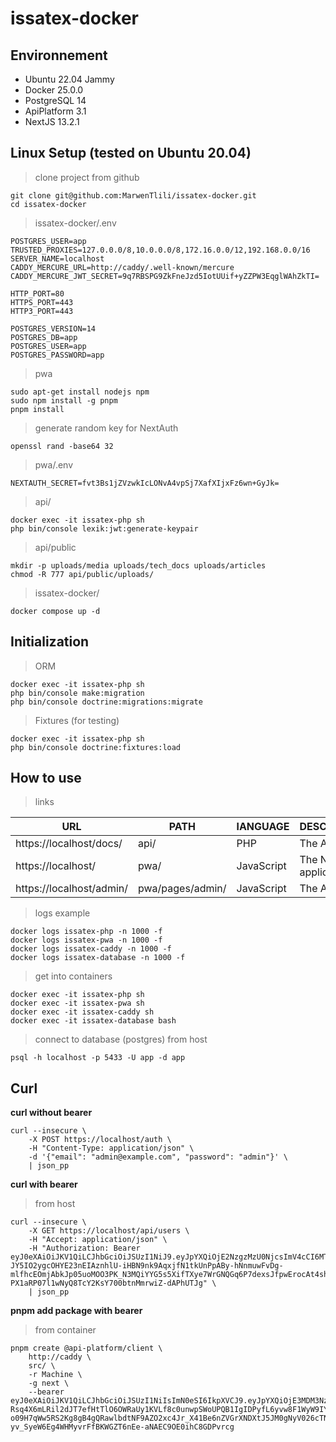 # issatex-docker

## Environnement
- Ubuntu 22.04 Jammy
- Docker 25.0.0
- PostgreSQL 14
- ApiPlatform 3.1
- NextJS 13.2.1

## Linux Setup (tested on Ubuntu 20.04)
>clone project from github
```
git clone git@github.com:MarwenTlili/issatex-docker.git
cd issatex-docker
```

>issatex-docker/.env
```
POSTGRES_USER=app
TRUSTED_PROXIES=127.0.0.0/8,10.0.0.0/8,172.16.0.0/12,192.168.0.0/16
SERVER_NAME=localhost
CADDY_MERCURE_URL=http://caddy/.well-known/mercure
CADDY_MERCURE_JWT_SECRET=9q7RBSPG9ZkFneJzd5IotUUif+yZZPW3EqglWAhZkTI=

HTTP_PORT=80
HTTPS_PORT=443
HTTP3_PORT=443

POSTGRES_VERSION=14
POSTGRES_DB=app
POSTGRES_USER=app
POSTGRES_PASSWORD=app
```

>pwa
```
sudo apt-get install nodejs npm
sudo npm install -g pnpm
pnpm install
```

>generate random key for NextAuth
```
openssl rand -base64 32
```

>pwa/.env
```
NEXTAUTH_SECRET=fvt3Bs1jZVzwkIcLONvA4vpSj7XafXIjxFz6wn+GyJk=
```

>api/
```
docker exec -it issatex-php sh
php bin/console lexik:jwt:generate-keypair
```

>api/public
```
mkdir -p uploads/media uploads/tech_docs uploads/articles
chmod -R 777 api/public/uploads/
```

>issatex-docker/
```
docker compose up -d
```

## Initialization
> ORM
```
docker exec -it issatex-php sh
php bin/console make:migration
php bin/console doctrine:migrations:migrate
```

> Fixtures (for testing)
```
docker exec -it issatex-php sh
php bin/console doctrine:fixtures:load
```

## How to use
>links  

| URL  | PATH  | lANGUAGE  | DESCRIPTION  |   |
|---|---|---|---|---|
| https://localhost/docs/  |  api/ | PHP  |  The API |
| https://localhost/ | pwa/ | JavaScript  | The Next.js application |
| https://localhost/admin/ | pwa/pages/admin/ | JavaScript  | The Admin |

>logs example  
```
docker logs issatex-php -n 1000 -f
docker logs issatex-pwa -n 1000 -f
docker logs issatex-caddy -n 1000 -f
docker logs issatex-database -n 1000 -f
```

>get into containers
```
docker exec -it issatex-php sh
docker exec -it issatex-pwa sh
docker exec -it issatex-caddy sh
docker exec -it issatex-database bash
```

>connect to database (postgres)  from host
```
psql -h localhost -p 5433 -U app -d app
```
## Curl
**curl without bearer**
```
curl --insecure \
	-X POST https://localhost/auth \
	-H "Content-Type: application/json" \
	-d '{"email": "admin@example.com", "password": "admin"}' \
    | json_pp
```

**curl with bearer**
>from host

```
curl --insecure \
	-X GET https://localhost/api/users \
	-H "Accept: application/json" \
	-H "Authorization: Bearer eyJ0eXAiOiJKV1QiLCJhbGciOiJSUzI1NiJ9.eyJpYXQiOjE2NzgzMzU0NjcsImV4cCI6MTY3ODQyMTg2Nywicm9sZXMiOlsiUk9MRV9BRE1JTiJdLCJlbWFpbCI6ImFkbWluQGV4YW1wbGUuY29tIn0.TLxcLANB7z9Cfu2xsk6G6PxcsimzTgDipzc4e3_ytlxPILbRu3fkzUV955QsPWEMJaNxYrfqHM1TSwUFx5n27KJDiGam_uCk1PAqhJ5RC9S9l-JY5IO2ygcOHYE23nEIAznhlU-iHBN9nk9AqxjfN1tkUnPpABy-hNnmuwFvDg-mlfhcEOmjAbkJp05uoMOO3PK_N3MQiYYG5s5XifTXye7WrGNQGq6P7dexsJfpwErocAt4shzkaZHYw_c2Hyu934V4EGcVuWOSUoMAl3r75z5nJqsbI0VHAlVStBBFYG-PX1aRP07l1wNyQ8TcY2KsY700btnMmrwiZ-dAPhUTJg" \
    | json_pp
```

**pnpm add package with bearer**
>from container
```
pnpm create @api-platform/client \
    http://caddy \
    src/ \
    -r Machine \
    -g next \
    --bearer eyJ0eXAiOiJKV1QiLCJhbGciOiJSUzI1NiIsImN0eSI6IkpXVCJ9.eyJpYXQiOjE3MDM3NzM2NDQsImV4cCI6MTcwMzg2MDA0NCwicm9sZXMiOlsiUk9MRV9URVNUIiwiUk9MRV9DTElFTlQiXSwiZW1haWwiOiJ4cHJlZG92aWNAbGVkbmVyLmNvbSIsInVzZXJuYW1lIjoiam9oYXJhIiwiaWQiOiIwMUdWQlQ0TTVFSkdKUjdUMTlDR0pFU1RHUyIsImF2YXRhckNvbnRlbnRVcmwiOiIvdXBsb2Fkcy9tZWRpYS82NGM2YjJhMGI1ZGNiXzQxNDAwNDcucG5nIiwiaXAiOiIxNzIuMTguMC4xIiwiaXNWZXJpZmllZCI6dHJ1ZX0.VPCOemcHsRkSprfd4x_s6CY9jl0mb5TamDJutKzSBMgC1yi4bzgZ_PMp1bggC3AKc46M2-Rsq4X6mLRil2dJT7efHtTlO6OWRaUy1KVLf8c0unwpSWoUPQB1IgIDPyfL6yvw8F1WyW9IY4Rl6Y7yresUSScKcsn5cnclppmN5GZixdaMS-o09H7qWw5RS2Kg8gB4gQRawlbdtNF9AZO2xc4Jr_X41Be6nZVGrXNDXtJ5JM0gNyV026cTNSodvdzgJrNqzPNe5MlC9BgFYncwh_6aOJnj4TUre9J-yv_SyeW6Eg4WHMyvrFfBKWGZT6nEe-aNAEC9OE0ihC8GDPvrcg

```
